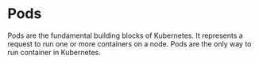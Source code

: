 # Pods

Pods are the fundamental building blocks of Kubernetes. It represents a request to run one or more containers on a node. Pods are the only way to run container in Kubernetes.